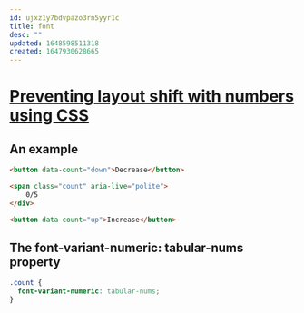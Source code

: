 ```yaml
---
id: ujxz1y7bdvpazo3rn5yyr1c
title: font
desc: ""
updated: 1648598511318
created: 1647930628665
---
```


# [Preventing layout shift with numbers using CSS](https://gomakethings.com/preventing-layout-shift-with-numbers-using-css/)

## An example

```html
<button data-count="down">Decrease</button>

<span class="count" aria-live="polite">
	0/5
</div>

<button data-count="up">Increase</button>
```

## The font-variant-numeric: tabular-nums property

```css
.count {
  font-variant-numeric: tabular-nums;
}
```
